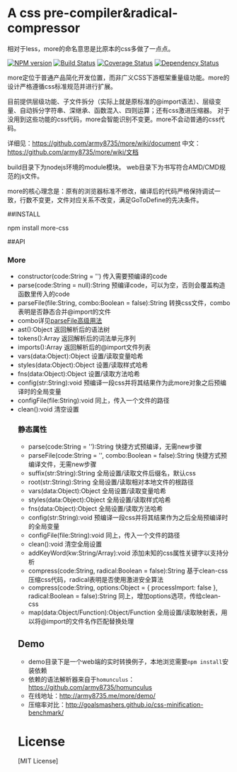 A css pre-compiler&radical-compressor
====

相对于less，more的命名意思是比原本的css多做了一点点。

[![NPM version](https://badge.fury.io/js/more-css.png)](https://npmjs.org/package/more-css)
[![Build Status](https://travis-ci.org/army8735/more.svg?branch=master)](https://travis-ci.org/army8735/more)
[![Coverage Status](https://coveralls.io/repos/army8735/more/badge.png)](https://coveralls.io/r/army8735/more)
[![Dependency Status](https://david-dm.org/army8735/more.png)](https://david-dm.org/army8735/more)

more定位于普通产品简化开发位置，而非广义CSS下游框架重量级功能。more的设计严格遵循css标准规范并进行扩展。

目前提供层级功能、子文件拆分（实际上就是原标准的@import语法）、层级变量、自动拆分字符串、深继承、函数混入、四则运算；还有css激进压缩器。
对于没用到这些功能的css代码，more会智能识别不变更。more不会动普通的css代码。

详细见：https://github.com/army8735/more/wiki/document
中文：https://github.com/army8735/more/wiki/文档

build目录下为nodejs环境的module模块。
web目录下为书写符合AMD/CMD规范的js文件。

more的核心理念是：原有的浏览器标准不修改，编译后的代码严格保持调试一致，行数不变更，文件对应关系不改变，满足GoToDefine的先决条件。

##INSTALL

npm install more-css

##API

### More
* constructor(code:String = '') 传入需要预编译的code
* parse(code:String = null):String 预编译code，可以为空，否则会覆盖构造函数里传入的code
* parseFile(file:String, combo:Boolean = false):String 转换css文件，combo表明是否静态合并@import的文件
 * combo详见[parseFile高级用法](https://github.com/army8735/more/wiki/document#parsefile高级用法)
* ast():Object 返回解析后的语法树
* tokens():Array<Object> 返回解析后的词法单元序列
* imports():Array<String> 返回解析后的@import文件列表
* vars(data:Object):Object 设置/读取变量哈希
* styles(data:Object):Object 设置/读取样式哈希
* fns(data:Object):Object 设置/读取方法哈希
* config(str:String):void 预编译一段css并将其结果作为此more对象之后预编译时的全局变量
* configFile(file:String):void 同上，传入一个文件的路径
* clean():void 清空设置

### 静态属性
* parse(code:String = ''):String 快捷方式预编译，无需new步骤
* parseFile(code:String = '', combo:Boolean = false):String 快捷方式预编译文件，无需new步骤
* suffix(str:String):String 全局设置/读取文件后缀名，默认css
* root(str:String):String 全局设置/读取相对本地文件的根路径
* vars(data:Object):Object 全局设置/读取变量哈希
* styles(data:Object):Object 全局设置/读取样式哈希
* fns(data:Object):Object 全局设置/读取方法哈希
* config(str:String):void 预编译一段css并将其结果作为之后全局预编译时的全局变量
* configFile(file:String):void 同上，传入一个文件的路径
* clean():void 清空全局设置
* addKeyWord(kw:String/Array<String>):void 添加未知的css属性关键字以支持分析
* compress(code:String, radical:Boolean = false):String 基于clean-css压缩css代码，radical表明是否使用激进安全算法
* compress(code:String, options:Object = { processImport: false }, radical:Boolean = false):String 同上，增加options选项，传给clean-css
* map(data:Object/Function):Object/Function 全局设置/读取映射表，用以将@import的文件名作匹配替换处理

## Demo
* demo目录下是一个web端的实时转换例子，本地浏览需要`npm install`安装依赖
* 依赖的语法解析器来自于`homunculus`：https://github.com/army8735/homunculus
* 在线地址：http://army8735.me/more/demo/
* 压缩率对比：http://goalsmashers.github.io/css-minification-benchmark/

# License
[MIT License]
